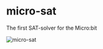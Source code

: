# micro-sat
The first SAT-solver for the Micro:bit

![micro-sat](https://user-images.githubusercontent.com/16174559/49434385-62e2ba00-f7b4-11e8-8520-069882730188.JPG)
